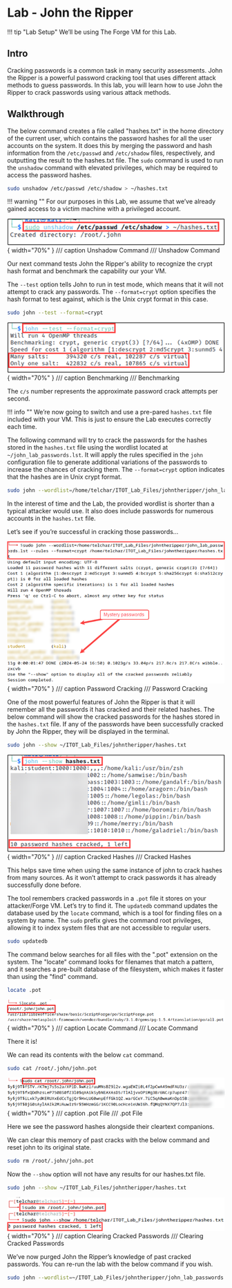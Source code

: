 # Lab - John the Ripper

!!! tip "Lab Setup"
    We’ll be using The Forge VM for this Lab.

## Intro

Cracking passwords is a common task in many security assessments. John the Ripper is a powerful password cracking tool that uses different attack methods to guess passwords. In this lab, you will learn how to use John the Ripper to crack passwords using various attack methods.

## Walkthrough

The below command creates a file called "hashes.txt" in the home directory of the current user, which contains the password hashes for all the user accounts on the system. It does this by merging the password and hash information from the `/etc/passwd` and `/etc/shadow` files, respectively, and outputting the result to the hashes.txt file. The `sudo` command is used to run the `unshadow` command with elevated privileges, which may be required to access the password hashes.

```bash
sudo unshadow /etc/passwd /etc/shadow > ~/hashes.txt
```

!!! warning ""
    For our purposes in this Lab, we assume that we’ve already gained access to a victim machine with a privileged account.

![Unshadow Command](./img/Untitled.png){ width="70%" }
/// caption
Unshadow Command
///
Unshadow Command

Our next command tests John the Ripper's ability to recognize the crypt hash format and benchmark the capability our your VM.

The `--test` option tells John to run in test mode, which means that it will not attempt to crack any passwords. The `--format=crypt` option specifies the hash format to test against, which is the Unix crypt format in this case.

```bash
sudo john --test --format=crypt
```

![Benchmarking](./img/Untitled%201.png){ width="70%" }
/// caption
Benchmarking
///
Benchmarking

The `c/s` number represents the approximate password crack attempts per second.

!!! info ""
    We’re now going to switch and use a pre-pared `hashes.txt` file included with your VM. This is just to ensure the Lab executes correctly each time.

The following command will try to crack the passwords for the hashes stored in the `hashes.txt` file using the wordlist located at `~/john_lab_passwords.lst`. It will apply the rules specified in the `john` configuration file to generate additional variations of the passwords to increase the chances of cracking them. The `--format=crypt` option indicates that the hashes are in Unix crypt format.

```bash
sudo john --wordlist=/home/telchar/ITOT_Lab_Files/johntheripper/john_lab_passwords.lst --rules --format=crypt /home/telchar/ITOT_Lab_Files/johntheripper/hashes.txt
```

In the interest of time and the Lab, the provided wordlist is shorter than a typical attacker would use. It also does include passwords for numerous accounts in the `hashes.txt` file.

Let’s see if you’re successful in cracking those passwords…

![Password Cracking](./img/Untitled%202.png){ width="70%" }
/// caption
Password Cracking
///
Password Cracking

One of the most powerful features of John the Ripper is that it will remember all the passwords it has cracked and their related hashes. The below command will show the cracked passwords for the hashes stored in the `hashes.txt` file. If any of the passwords have been successfully cracked by John the Ripper, they will be displayed in the terminal.

```bash
sudo john --show ~/ITOT_Lab_Files/johntheripper/hashes.txt
```

![Cracked Hashes](./img/Untitled%203.png){ width="70%" }
/// caption
Cracked Hashes
///
Cracked Hashes

This helps save time when using the same instance of john to crack hashes from many sources. As it won’t attempt to crack passwords it has already successfully done before.

The tool remembers cracked passwords in a `.pot` file it stores on your attacker/Forge VM. Let’s try to find it.
The `updatedb` command updates the database used by the `locate` command, which is a tool for finding files on a system by name. The `sudo` prefix gives the command root privileges, allowing it to index system files that are not accessible to regular users.

```bash
sudo updatedb
```

The command below searches for all files with the ".pot" extension on the system. The "locate" command looks for filenames that match a pattern, and it searches a pre-built database of the filesystem, which makes it faster than using the "find" command.

```bash
locate .pot
```

![Locate Command](./img/Untitled%204.png){ width="70%" }
/// caption
Locate Command
///
Locate Command

There it is!

We can read its contents with the below `cat` command.

```bash
sudo cat /root/.john/john.pot
```

![.pot File](./img/Untitled%205.png){ width="70%" }
/// caption
.pot File
///
.pot File

Here we see the password hashes alongside their cleartext companions.

We can clear this memory of past cracks with the below command and reset john to its original state.

```bash
sudo rm /root/.john/john.pot
```

Now the `--show` option will not have any results for our hashes.txt file.

```bash
sudo john --show ~/ITOT_Lab_Files/johntheripper/hashes.txt
```

![Clearing Cracked Passwords](./img/Untitled%206.png){ width="70%" }
/// caption
Clearing Cracked Passwords
///
Clearing Cracked Passwords

We’ve now purged John the Ripper’s knowledge of past cracked passwords. You can re-run the lab with the below command if you wish.

```bash
sudo john --wordlist=~/ITOT_Lab_Files/johntheripper/john_lab_passwords.lst --rules --format=crypt ~/ITOT_Lab_Files/johntheripper/hashes.txt
```